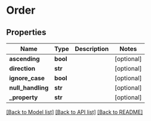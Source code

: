 # Order

## Properties
Name | Type | Description | Notes
------------ | ------------- | ------------- | -------------
**ascending** | **bool** |  | [optional] 
**direction** | **str** |  | [optional] 
**ignore_case** | **bool** |  | [optional] 
**null_handling** | **str** |  | [optional] 
**_property** | **str** |  | [optional] 

[[Back to Model list]](../README.md#documentation-for-models) [[Back to API list]](../README.md#documentation-for-api-endpoints) [[Back to README]](../README.md)


